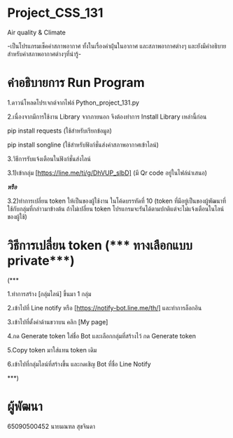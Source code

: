 # Project_CSS_131

Air quality & Climate

-เป็นโปรแกรมเช็คค่าสภาพอากาศ ทั้งในเรื่องค่าฝุ่นในอากาศ และสภาพอากาศต่างๆ และยังมีคำอธิบายสำหรับค่าสภาพอากาศต่างๆที่น่ารู้-

# คำอธิบายการ Run Program

1.ดาวน์โหลดโปรเจกต์จากไฟล์  Python_project_131.py

2.เนื่องจากมีการใช้งาน Library จากภายนอก จึงต้องทำการ Install Library เหล่านี้ก่อน

pip install requests
(ใช้สำหรับเรียกข้อมูล)

pip install songline
(ใช้สำหรับฟังก์ชั่นส่งค่าสภาพอากาศเข้าไลน์)

3.วิธีการรับแจ้งเตือนในฟังก์ชั่นส่งไลน์

3.1)เข้ากลุ่ม [https://line.me/ti/g/DhVUP_slbD] (มี Qr code อยู่ในไฟล์นำเสนอ)

***หรือ***

3.2)ทำการเปลี่ยน token ให้เป็นของผู้ใช้งาน ในโค้ดบรรทัดที่ 10 (token ที่มีอยู่เป็นของผู้พัฒนาที่ใช้กับกลุ่มที่กล่าวมาข้างต้น ถ้าไม่เปลี่ยน token โปรแกรมจะรันได้ตามปกติแต่จะไม่แจ้งเตือนในไลน์ของผู้ใช้) 



# วิธีการเปลี่ยน token (*** ทางเลือกแบบ private***)

(***

1.ทำการสร้าง [กลุ่มไลน์] ขึ้นมา 1 กลุ่ม

2.เข้าไปที่ Line notify หรือ [https://notify-bot.line.me/th/] และทำการล็อกอิน

3.เข้าไปที่ตั้งค่าด้านขวาบน คลิก [My page]

4.กด Generate token ใส่ชื่อ Bot และเลือกกลุ่มที่สร้างไว้ กด Generate token

5.Copy token มาใส่แทน token เดิม

6.เข้าไปที่กลุ่มไลน์ที่สร้างขึ้น และกดเชิญ Bot ที่ชื่อ Line Notify

***)

# ผู้พัฒนา

65090500452 นายมณฑล สุขจินดา
